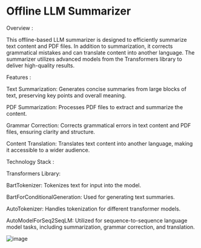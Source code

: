# Offline LLM Summarizer

Overview :

This offline-based LLM summarizer is designed to efficiently summarize text content and PDF files. In addition to summarization, it corrects grammatical mistakes and can translate content into another language. The summarizer utilizes advanced models from the Transformers library to deliver high-quality results.

Features :

Text Summarization: Generates concise summaries from large blocks of text, preserving key points and overall meaning.

PDF Summarization: Processes PDF files to extract and summarize the content.

Grammar Correction: Corrects grammatical errors in text content and PDF files, ensuring clarity and structure.

Content Translation: Translates text content into another language, making it accessible to a wider audience.

Technology Stack :

Transformers Library:

BartTokenizer: Tokenizes text for input into the model.

BartForConditionalGeneration: Used for generating text summaries.

AutoTokenizer: Handles tokenization for different transformer models.

AutoModelForSeq2SeqLM: Utilized for sequence-to-sequence language model tasks, including summarization, grammar correction, and translation.

![image](https://github.com/user-attachments/assets/6fb286c2-63ff-4fe3-bfb1-c2351b37e345)
